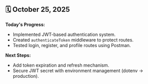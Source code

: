 ## 🗓️ October 25, 2025
**Today's Progress:**
- Implemented JWT-based authentication system.
- Created `authenticateToken` middleware to protect routes.
- Tested login, register, and profile routes using Postman.


**Next Steps:**
- Add token expiration and refresh mechanism.
- Secure JWT secret with environment management (dotenv → production).
